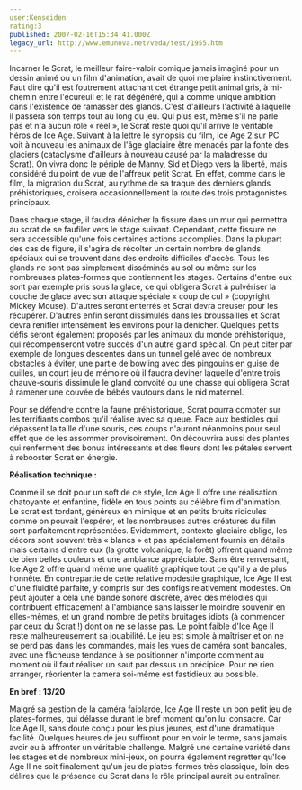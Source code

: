 ```yaml
---
user:Kenseiden
rating:3
published: 2007-02-16T15:34:41.000Z
legacy_url: http://www.emunova.net/veda/test/1955.htm
---
```

Incarner le Scrat, le meilleur faire-valoir comique jamais imaginé pour un dessin animé ou un film d'animation, avait de quoi me plaire instinctivement. Faut dire qu'il est foutrement attachant cet étrange petit animal gris, à mi-chemin entre l'écureuil et le rat dégénéré, qui a comme unique ambition dans l'existence de ramasser des glands. C'est d'ailleurs l'activité à laquelle il passera son temps tout au long du jeu. Qui plus est, même s'il ne parle pas et n'a aucun rôle « réel », le Scrat reste quoi qu'il arrive le véritable héros de Ice Age. Suivant à la lettre le synopsis du film, Ice Age 2 sur PC voit à nouveau les animaux de l'âge glaciaire être menacés par la fonte des glaciers (cataclysme d'ailleurs à nouveau causé par la maladresse du Scrat). On vivra donc le périple de Manny, Sid et Diego vers la liberté, mais considéré du point de vue de l'affreux petit Scrat. En effet, comme dans le film, la migration du Scrat, au rythme de sa traque des derniers glands préhistoriques, croisera occasionnellement la route des trois protagonistes principaux.  

  

Dans chaque stage, il faudra dénicher la fissure dans un mur qui permettra au scrat de se faufiler vers le stage suivant. Cependant, cette fissure ne sera accessible qu'une fois certaines actions accomplies. Dans la plupart des cas de figure, il s'agira de récolter un certain nombre de glands spéciaux qui se trouvent dans des endroits difficiles d'accès. Tous les glands ne sont pas simplement disséminés au sol ou même sur les nombreuses plates-formes que contiennent les stages. Certains d'entre eux sont par exemple pris sous la glace, ce qui obligera Scrat à pulvériser la couche de glace avec son attaque spéciale « coup de cul » (copyright Mickey Mouse). D'autres seront enterrés et Scrat devra creuser pour les récupérer. D'autres enfin seront dissimulés dans les broussailles et Scrat devra renifler intensément les environs pour la dénicher. Quelques petits défis seront également proposés par les animaux du monde préhistorique, qui récompenseront votre succès d'un autre gland spécial. On peut citer par exemple de longues descentes dans un tunnel gelé avec de nombreux obstacles à éviter, une partie de bowling avec des pingouins en guise de quilles, un court jeu de mémoire où il faudra deviner laquelle d'entre trois chauve-souris dissimule le gland convoité ou une chasse qui obligera Scrat à ramener une couvée de bébés vautours dans le nid maternel.  

  

Pour se défendre contre la faune préhistorique, Scrat pourra compter sur les terrifiants combos qu'il réalise avec sa queue. Face aux bestioles qui dépassent la taille d'une souris, ces coups n'auront néanmoins pour seul effet que de les assommer provisoirement. On découvrira aussi des plantes qui renferment des bonus intéressants et des fleurs dont les pétales servent à rebooster Scrat en énergie.  

  

**Réalisation technique :**  

Comme il se doit pour un soft de ce style, Ice Age II offre une réalisation chatoyante et enfantine, fidèle en tous points au célèbre film d'animation. Le scrat est tordant, généreux en mimique et en petits bruits ridicules comme on pouvait l'espérer, et les nombreuses autres créatures du film sont parfaitement représentées. Evidemment, contexte glaciaire oblige, les décors sont souvent très « blancs » et pas spécialement fournis en détails mais certains d'entre eux (la grotte volcanique, la forêt) offrent quand même de bien belles couleurs et une ambiance appréciable. Sans être renversant, Ice Age 2 offre quand même une qualité graphique tout ce qu'il y a de plus honnête. En contrepartie de cette relative modestie graphique, Ice Age II est d'une fluidité parfaite, y compris sur des configs relativement modestes. On peut ajouter à cela une bande sonore discrète, avec des mélodies qui contribuent efficacement à l'ambiance sans laisser le moindre souvenir en elles-mêmes, et un grand nombre de petits bruitages idiots (à commencer par ceux du Scrat !) dont on ne se lasse pas. Le point faible d'Ice Age II reste malheureusement sa jouabilité. Le jeu est simple à maîtriser et on ne se perd pas dans les commandes, mais les vues de caméra sont bancales, avec une fâcheuse tendance à se positionner n'importe comment au moment où il faut réaliser un saut par dessus un précipice. Pour ne rien arranger, réorienter la caméra soi-même est fastidieux au possible.  

  

**En bref : 13/20**  

Malgré sa gestion de la caméra faiblarde, Ice Age II reste un bon petit jeu de plates-formes, qui délasse durant le bref moment qu'on lui consacre. Car Ice Age II, sans doute conçu pour les plus jeunes, est d'une dramatique facilité. Quelques heures de jeu suffiront pour en voir le terme, sans jamais avoir eu à affronter un véritable challenge. Malgré une certaine variété dans les stages et de nombreux mini-jeux, on pourra également regretter qu'Ice Age II ne soit finalement qu'un jeu de plates-formes très classique, loin des délires que la présence du Scrat dans le rôle principal aurait pu entraîner.